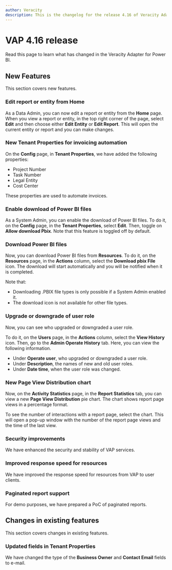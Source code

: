 ```yaml
---
author: Veracity
description: This is the changelog for the release 4.16 of Veracity Adapter for Power BI (VAP).
---
```

# VAP 4.16 release

Read this page to learn what has changed in the Veracity Adapter for Power BI. 

## New Features

This section covers new features.

### Edit report or entity from Home

As a Data Admin, you can now edit a report or entity from the **Home** page. When you view a report or entity, in the top right corner of the page, select **Edit** and then choose either **Edit Entity** or **Edit Report**. This will open the current entity or report and you can make changes.

### New Tenant Properties for invoicing automation

On the **Config** page, in **Tenant Properties**, we have added the following properties: 
* Project Number
* Task Number
* Legal Entity
* Cost Center
 
These properties are used to automate invoices.

### Enable download of Power BI files

As a System Admin, you can enable the download of Power BI files. To do it, on the **Config** page, in the **Tenant Properties**, select **Edit**. Then, toggle on **Allow download Pbix**. Note that this feature is toggled off by default. 

### Download Power BI files

Now, you can download Power BI files from **Resources**. To do it, on the **Resources** page, in the **Actions** column, select the **Download pbix File** icon. The download will start automatically and you will be notified when it is completed.

Note that:
* Downloading .PBIX file types is only possible if a System Admin enabled it.
* The download icon is not available for other file types.

### Upgrade or downgrade of user role

Now, you can see who upgraded or downgraded a user role.

To do it, on the **Users** page, in the **Actions** column, select the **View History** icon. Then, go to the **Admin Operate History** tab. Here, you can view the following information.
* Under **Operate user**, who upgraded or downgraded a user role.
* Under **Description**, the names of new and old user roles.
* Under **Date time**, when the user role was changed.

### New Page View Distribution chart

Now, on the **Activity Statistics** page, in the **Report Statistics** tab, you can view a new **Page View Distribution** pie chart. The chart shows report page views in a percentage format. 

To see the number of interactions with a report page, select the chart. This will open a pop-up window with the number of the report page views and the time of the last view.

### Security improvements
We have enhanced the security and stability of VAP services.

### Improved response speed for resources
We have improved the response speed for resources from VAP to user clients.

### Paginated report support
For demo purposes, we have prepared a PoC of paginated reports.

## Changes in existing features

This section covers changes in existing features.

### Updated fields in Tenant Properties

We have changed the type of the **Business Owner** and **Contact Email** fields to e-mail.